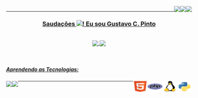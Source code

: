 <div align="center">
  <a href="mailto:gustavocaspin@proton.me" target="_blank" rel="noopener noreferrer"><img align="right" src="https://img.shields.io/badge/Email-6D4AFF?style=for-the-badge&logo=proton&logoColor=white"/>
  <a href="https://www.instagram.com/gusta.castag" target="_blank" rel="noopener noreferrer"><img align="right" src="https://img.shields.io/badge/Instagram-E4405F?style=for-the-badge&logo=instagram&logoColor=white"/>
  <a href="https://www.reddit.com/user/Hyprlinux" target="_blank" rel="noopener noreferrer"><img align="right" src="https://img.shields.io/badge/Reddit-FF4500?style=for-the-badge&logo=reddit&logoColor=white"/>
</div><hr>
 
<div align="center">
  <h3>Saudações <img src="https://em-content.zobj.net/source/noto-emoji-animations/344/waving-hand_1f44b.gif" height="20"/>! Eu sou Gustavo C. Pinto</h3></br>
  <img height="190em" align="center" src="https://github-readme-streak-stats.herokuapp.com/?user=Gubriel&theme=gotham" />
  <img height="190em" align="center" src="https://github-readme-stats.vercel.app/api/top-langs/?username=Gubriel&theme=gotham" />
</div></br></br>

<h5>Aprendendo as Tecnologias:</h5>
<div align="center">
  <a href="https://flutter.dev/" target="_blank" rel="noopener noreferrer"><img align="left" src="https://img.shields.io/badge/Flutter-02569B?style=for-the-badge&logo=flutter&logoColor=white" target="_blank" /></a>
  <a href="https://laravel.com/" target="_blank" rel="noopener noreferrer"><img align="left" src="https://img.shields.io/badge/Laravel-FF2D20?style=for-the-badge&logo=laravel&logoColor=white" target="_blank" /></a>
  <img align="right" height="30" width="40" src="https://raw.githubusercontent.com/devicons/devicon/master/icons/python/python-original.svg" />
  <img align="right" height="30" width="40" src="https://github.com/devicons/devicon/blob/master/icons/linux/linux-original.svg" />
  <img align="right" height="30" width="40" src="https://raw.githubusercontent.com/devicons/devicon/master/icons/php/php-original.svg" />
  <img align="right" height="30" width="40" src="https://raw.githubusercontent.com/devicons/devicon/master/icons/html5/html5-original.svg" />
</div><hr>
